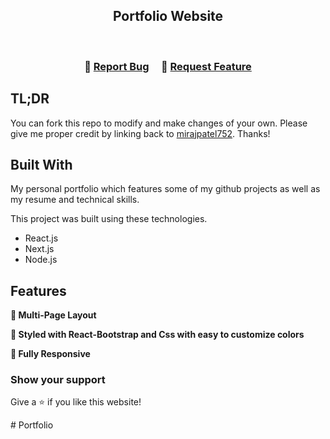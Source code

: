 <h2 align="center">
  Portfolio Website<br/>
  <a href="" target="_blank"></a>
</h2>
<div align="center">
  <!-- <img alt="Demo" src="./Images/readme-img1.png" /> -->
</div>

<br/>

<center>


</center>

<h3 align="center">
    🔹
    <a href="https://github.com/mirajpatel752/Portfolio">Report Bug</a> &nbsp; &nbsp;
    🔹
    <a href="https://github.com/mirajpatel752/Portfolio">Request Feature</a>
</h3>

## TL;DR

You can fork this repo to modify and make changes of your own. Please give me proper credit by linking back to [mirajpatel752](https://github.com/mirajpatel752/Portfolio). Thanks!

## Built With

My personal portfolio  which features some of my github projects as well as my resume and technical skills.<br/>

This project was built using these technologies.

- React.js
- Next.js
- Node.js

## Features

**📖 Multi-Page Layout**

**🎨 Styled with React-Bootstrap and Css with easy to customize colors**

**📱 Fully Responsive**

### Show your support

Give a ⭐ if you like this website!

#   P o r t f o l i o  
 